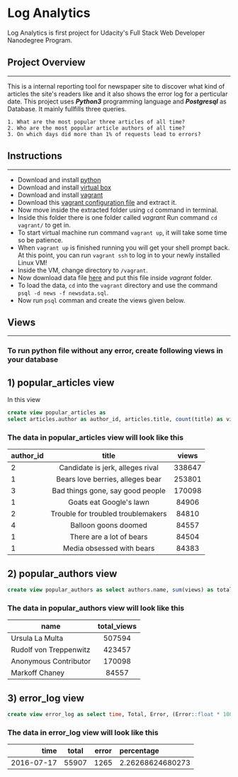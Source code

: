 # Log Analytics

Log Analytics is first project for Udacity's Full Stack Web Developer Nanodegree Program.

## Project Overview

___

This is a internal reporting tool for newspaper site to discover what kind of articles the site's readers like and it also shows the error log for a perticular date. This project uses **_Python3_** programming language and **_Postgresql_** as Database. It mainly fullfills three queries.

    1. What are the most popular three articles of all time?
    2. Who are the most popular article authors of all time?
    3. On which days did more than 1% of requests lead to errors?

## Instructions

___

* Download and install [python](https://www.python.org/)
* Download and install [virtual box](https://www.virtualbox.org/)
* Download and install [vagrant](https://www.vagrantup.com/)
* Download this [vagrant configuration file](https://s3.amazonaws.com/video.udacity-data.com/topher/2018/April/5acfbfa3_fsnd-virtual-machine/fsnd-virtual-machine.zip) and extract it.
* Now move inside the extracted folder using ```cd``` command in terminal.
* Inside this folder there is one folder called *vagrant* Run command ```cd vagrant/``` to get in.
* To start virtual machine run command ```vagrant up```, it will take some time so be patience.
* When ```vagrant up``` is finished running you will get your shell prompt back. At this point, you can run ```vagrant ssh``` to log in to your newly installed Linux VM!
* Inside the VM, change directory to ```/vagrant```.
* Now download data file [here](https://d17h27t6h515a5.cloudfront.net/topher/2016/August/57b5f748_newsdata/newsdata.zip) and put this file inside *vagrant* folder.
* To load the data, ```cd``` into the ```vagrant``` directory and use the command ```psql -d news -f newsdata.sql```.
* Now run ```psql``` comman and create the views given below.

## Views

___

### To run python file without any error, create following views in your database

## 1) popular_articles view

In this view

```sql
create view popular_articles as
select articles.author as author_id, articles.title, count(title) as views from articles, log where log.path like concat('/article/', articles.slug) group by articles.author, articles.title order by views desc;
```

### The data in popular_articles view will look like this

|author_id |               title                | views|  
|-----------|:------------------------------------:|:--------:|
|2 | Candidate is jerk, alleges rival   | 338647|
|1 | Bears love berries, alleges bear   | 253801|
| 3 | Bad things gone, say good people   | 170098|
| 1 | Goats eat Google's lawn            |  84906|
| 2 | Trouble for troubled troublemakers |  84810|
| 4 | Balloon goons doomed               |  84557|
| 1 | There are a lot of bears           |  84504|
| 1 | Media obsessed with bears          |  84383|

## 2) popular_authors view

```sql
create view popular_authors as select authors.name, sum(views) as total_views from authors, popular_articles where authors.id = popular_articles.author_id group by authors.name order by total_views desc;
```

### The data in popular_authors view will look like this

|               name                | total_views |
|----------------------------|:-------------:|
|Ursula La Multa               |      507594 |
| Rudolf von Treppenwitz  |      423457 |
| Anonymous Contributor  |      170098 |
| Markoff Chaney               |       84557  |

## 3) error_log view

```sql
create view error_log as select time, Total, Error, (Error::float * 100)/Total::float as Percentage from ( select time::date, count(status) as Total, sum(case when status = '404 NOT FOUND' then 1 else 0 end) as Error from log group by time::date ) as result where (Error::float * 100)/Total > 1.0 order by Percentage desc;
```

### The data in error_log view will look like this

|time | total   | error  | percentage |
|-----:|:-------:|:------:|:-------|
| 2016-07-17 | 55907 |  1265 | 2.26268624680273 |
